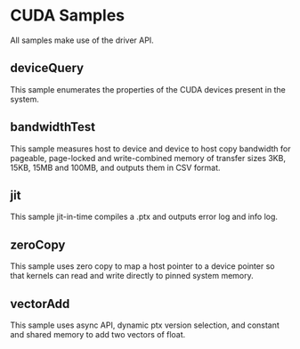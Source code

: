 CUDA Samples
============

All samples make use of the driver API.

deviceQuery
-----------

This sample enumerates the properties of the CUDA devices present in the system.

bandwidthTest
-------------

This sample measures host to device and device to host copy bandwidth for pageable, page-locked and write-combined memory of transfer sizes 3KB, 15KB, 15MB and 100MB, and outputs them in CSV format.

jit
---

This sample jit-in-time compiles a .ptx and outputs error log and info log.

zeroCopy
--------

This sample uses zero copy to map a host pointer to a device pointer so that kernels can read and write directly to pinned system memory.

vectorAdd
---------

This sample uses async API, dynamic ptx version selection, and constant and shared memory to add two vectors of float.
